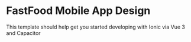 # FastFood Mobile App Design

This template should help get you started developing with Ionic via Vue 3 and Capacitor

